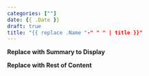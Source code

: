 ```yaml
---
categories: [""]
date: {{ .Date }}
draft: true
title: "{{ replace .Name "-" " " | title }}"
---
```


**Replace with Summary to Display**

<!--more-->

**Replace with Rest of Content**